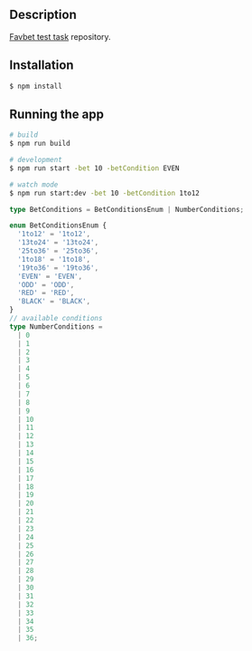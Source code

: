 ## Description

[Favbet test task](https://github.com/sweetmnstr/favbet-test) repository.

## Installation

```bash
$ npm install
```

## Running the app

```bash
# build
$ npm run build
```

```bash
# development
$ npm run start -bet 10 -betCondition EVEN

# watch mode
$ npm run start:dev -bet 10 -betCondition 1to12
```

```typescript
type BetConditions = BetConditionsEnum | NumberConditions;

enum BetConditionsEnum {
  '1to12' = '1to12',
  '13to24' = '13to24',
  '25to36' = '25to36',
  '1to18' = '1to18',
  '19to36' = '19to36',
  'EVEN' = 'EVEN',
  'ODD' = 'ODD',
  'RED' = 'RED',
  'BLACK' = 'BLACK',
}
// available conditions
type NumberConditions =
  | 0
  | 1
  | 2
  | 3
  | 4
  | 5
  | 6
  | 7
  | 8
  | 9
  | 10
  | 11
  | 12
  | 13
  | 14
  | 15
  | 16
  | 17
  | 18
  | 19
  | 20
  | 21
  | 22
  | 23
  | 24
  | 25
  | 26
  | 27
  | 28
  | 29
  | 30
  | 31
  | 32
  | 33
  | 34
  | 35
  | 36;
```
